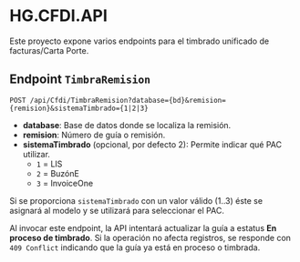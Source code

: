 # HG.CFDI.API

Este proyecto expone varios endpoints para el timbrado unificado de facturas/Carta Porte.

## Endpoint `TimbraRemision`

```
POST /api/Cfdi/TimbraRemision?database={bd}&remision={remision}&sistemaTimbrado={1|2|3}
```

- **database**: Base de datos donde se localiza la remisión.
- **remision**: Número de guía o remisión.
- **sistemaTimbrado** (opcional, por defecto 2): Permite indicar qué PAC utilizar.
  - `1` = LIS
  - `2` = BuzónE
  - `3` = InvoiceOne

Si se proporciona `sistemaTimbrado` con un valor válido (1..3) éste se asignará
al modelo y se utilizará para seleccionar el PAC.

Al invocar este endpoint, la API intentará actualizar la guía a estatus **En proceso de timbrado**. Si la operación no afecta registros, se responde con `409 Conflict` indicando que la guía ya está en proceso o timbrada.

